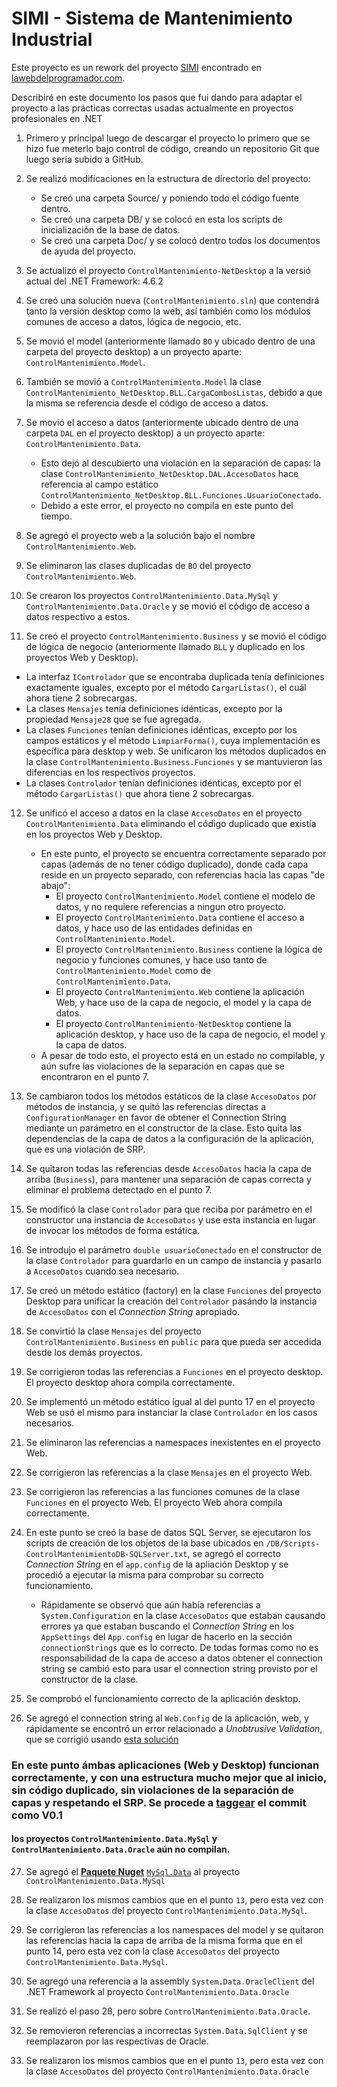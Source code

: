 # SIMI - Sistema de Mantenimiento Industrial

Este proyecto es un rework del proyecto [SIMI](http://www.lawebdelprogramador.com/codigo/C-sharp/3653-Acceso-Datos-C-Sharp.html) encontrado en [lawebdelprogramador.com](http://lawebdelprogramador.com).

Describiré en este documento los pasos que fui dando para adaptar el proyecto a las prácticas correctas usadas actualmente en proyectos profesionales en .NET

1. Primero y principal luego de descargar el proyecto lo primero que se hizo fue meterlo bajo control de código, creando un repositorio Git que luego sería subido a GitHub.

2. Se realizó modificaciones en la estructura de directorio del proyecto:
   * Se creó una carpeta Source/ y poniendo todo el código fuente dentro.
   * Se creó una carpeta DB/ y se colocó en esta los scripts de inicialización de la base de datos.
   * Se creó una carpeta Doc/ y se colocó dentro todos los documentos de ayuda del proyecto.

3. Se actualizó el proyecto `ControlMantenimiento-NetDesktop` a la versió actual del .NET Framework: 4.6.2

4. Se creó una solución nueva (`ControlMantenimiento.sln`) que contendrá tanto la versión desktop como la web, así también como los módulos comunes de acceso a datos, lógica de negocio, etc.

5. Se movió el model (anteriormente llamado `BO` y ubicado dentro de una carpeta del proyecto desktop) a un proyecto aparte: `ControlMantenimiento.Model`.

6. También se movió a `ControlMantenimiento.Model` la clase `ControlMantenimiento_NetDesktop.BLL.CargaCombosListas`, debido a que la misma se referencia desde el código de acceso a datos.

7. Se movió el acceso a datos (anteriormente ubicado dentro de una carpeta `DAL` en el proyecto desktop) a un proyecto aparte: `ControlMantenimiento.Data`.
   * Esto dejó al descubierto una violación en la separación de capas: la clase `ControlMantenimiento_NetDesktop.DAL.AccesoDatos` hace referencia al campo estático `ControlMantenimiento_NetDesktop.BLL.Funciones.UsuarioConectado`. 
   * Debido a este error, el proyecto no compila en este punto del tiempo.

8. Se agregó el proyecto web a la solución bajo el nombre `ControlMantenimiento.Web`.

9. Se eliminaron las clases duplicadas de `BO` del proyecto `ControlMantenimiento.Web`.

10. Se crearon los proyectos `ControlMantenimiento.Data.MySql` y `ControlMantenimiento.Data.Oracle` y se movió el código de acceso a datos respectivo a estos.

11. Se creó el proyecto `ControlMantenimiento.Business` y se movió el código de lógica de negocio (anteriormente llamado `BLL` y duplicado en los proyectos Web y Desktop).
   * La interfaz `IControlador` que se encontraba duplicada tenía definiciones exactamente iguales, excepto por el método `CargarListas()`, el cuál ahora tiene 2 sobrecargas.
   * La clases `Mensajes` tenía definiciones idénticas, excepto por la propiedad `Mensaje28` que se fue agregada.
   * La clases `Funciones` tenían definiciones idénticas, excepto por los campos estáticos y el método `LimpiarForma()`, cuya implementación es específica para desktop y web. Se unificaron los métodos duplicados en la clase `ControlMantenimiento.Business.Funciones` y se mantuvieron las diferencias en los respectivos proyectos.
   * La clases `Controlador` tenían definiciones idénticas, excepto por el método `CargarListas()` que ahora tiene 2 sobrecargas.
   
12. Se unificó el acceso a datos en la clase `AccesoDatos` en el proyecto `ControlMantenimiento.Data` eliminando el código duplicado que existía en los proyectos Web y Desktop.
    * En este punto, el proyecto se encuentra correctamente separado por capas (además de no tener código duplicado), donde cada capa reside en un proyecto separado, con referencias hacia las capas "de abajo":
        * El proyecto `ControlMantenimiento.Model` contiene el modelo de datos, y no requiere referencias a ningun otro proyecto.
        * El proyecto `ControlMantenimiento.Data` contiene el acceso a datos, y hace uso de las entidades definidas en `ControlMantenimiento.Model`.
        * El proyecto `ControlMantenimiento.Business` contiene la lógica de negocio y funciones comunes, y hace uso tanto de `ControlMantenimiento.Model` como de `ControlMantenimiento.Data`.
        * El proyecto `ControlMantenimiento.Web` contiene la aplicación Web, y hace uso de la capa de negocio, el model y la capa de datos.
        * El proyecto `ControlMantenimiento-NetDesktop` contiene la aplicación desktop, y hace uso de la capa de negocio, el model y la capa de datos.
    * A pesar de todo esto, el proyecto está en un estado no compilable, y aún sufre las violaciones de la separación en capas que se encontraron en el punto 7.

13. Se cambiaron todos los métodos estáticos de la clase `AccesoDatos` por métodos de instancia, y se quitó las referencias directas a `ConfigurationManager` en favor de obtener el Connection String mediante un parámetro en el constructor de la clase. Esto quita las dependencias de la capa de datos a la configuración de la aplicación, que es una violación de SRP.

14. Se quitaron todas las referencias desde `AccesoDatos` hacia la capa de arriba (`Business`), para mantener una separación de capas correcta y eliminar el problema detectado en el punto 7.

15. Se modificó la clase `Controlador` para que reciba por parámetro en el constructor una instancia de `AccesoDatos` y use esta instancia en lugar de invocar los métodos de forma estática.

16. Se introdujo el parámetro `double usuarioConectado` en el constructor de la clase `Controlador` para guardarlo en un campo de instancia y pasarlo a `AccesoDatos` cuando sea necesario.

17. Se creó un método estático (factory) en la clase `Funciones` del proyecto Desktop para unificar la creación del `Controlador` pasándo la instancia de `AccesoDatos` con el *Connection String* apropiado.

18. Se convirtió la clase `Mensajes` del proyecto `ControlMantenimiento.Business` en `public` para que pueda ser accedida desde los demás proyectos.

19. Se corrigieron todas las referencias a `Funciones` en el proyecto desktop. El proyecto desktop ahora compila correctamente.

20. Se implementó un método estático igual al del punto 17 en el proyecto Web se usó el mismo para instanciar la clase `Controlador` en los casos necesarios.

21. Se eliminaron las referencias a namespaces inexistentes en el proyecto Web.

22. Se corrigieron las referencias a la clase `Mensajes` en el proyecto Web.

23. Se corrigieron las referencias a las funciones comunes de la clase `Funciones` en el proyecto Web. El proyecto Web ahora compila correctamente.

24. En este punto se creó la base de datos SQL Server, se ejecutaron los scripts de creación de los objetos de la base ubicados en `/DB/Scripts-ControlMantenimientoDB-SQLServer.txt`, se agregó el correcto *Connection String* en el `app.config` de la apliación Desktop y se procedió a ejecutar la misma para comprobar su correcto funcionamiento. 
    * Rápidamente se observó que aún había referencias a `System.Configuration` en la clase `AccesoDatos` que estaban causando errores ya que estaban buscando el *Connection String* en los `AppSettings` del `App.config` en lugar de hacerlo en la sección `connectionStrings` que es lo correcto. De todas formas como no es responsabilidad de la capa de acceso a datos obtener el connection string se cambió esto para usar el connection string provisto por el constructor de la clase.

25. Se comprobó el funcionamiento correcto de la aplicación desktop.

26. Se agregó el connection string al `Web.Config` de la aplicación, web, y rápidamente se encontró un error relacionado a *Unobtrusive Validation*, que se corrigió usando [esta solución](http://stackoverflow.com/a/16705149/643085)

### En este punto ámbas aplicaciones (Web y Desktop) funcionan correctamente, y con una estructura mucho mejor que al inicio, sin código duplicado, sin violaciones de la separación de capas y respetando el SRP. Se procede a [taggear](https://git-scm.com/book/en/v2/Git-Basics-Tagging) el commit como **V0.1**

#### los proyectos `ControlMantenimiento.Data.MySql` y `ControlMantenimiento.Data.Oracle` aún no compilan.

27. Se agregó el [**Paquete Nuget**](https://docs.microsoft.com/en-us/nuget/) [`MySql.Data`](https://www.nuget.org/packages/MySql.Data/) al proyecto `ControlMantenimiento.Data.MySql`

28. Se realizaron los mismos cambios que en el punto `13`, pero esta vez con la clase `AccesoDatos` del proyecto `ControlMantenimiento.Data.MySql`.

29. Se corrigieron las referencias a los namespaces del model y se quitaron las referencias hacia la capa de arriba de la misma forma que en el punto 14, pero esta vez con la clase `AccesoDatos` del proyecto `ControlMantenimiento.Data.MySql`.

30. Se agregó una referencia a la assembly `System.Data.OracleClient` del .NET Framework al proyecto `ControlMantenimiento.Data.Oracle`

31. Se realizó el paso 28, pero sobre `ControlMantenimiento.Data.Oracle`.

32. Se removieron referencias a incorrectas `System.Data.SqlClient` y se reemplazaron por las respectivas de Oracle.

33. Se realizaron los mismos cambios que en el punto `13`, pero esta vez con la clase `AccesoDatos` del proyecto `ControlMantenimiento.Data.Oracle`